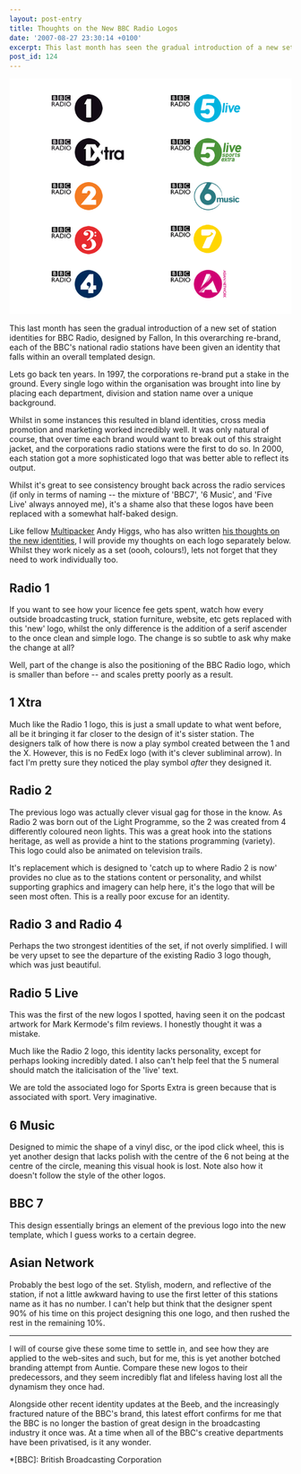 ```yaml
---
layout: post-entry
title: Thoughts on the New BBC Radio Logos
date: '2007-08-27 23:30:14 +0100'
excerpt: This last month has seen the gradual introduction of a new set of station identities for BBC Radio, designed by Fallon.
post_id: 124
---
```

![The new logos](/assets/images/2007/08/bbc_radio_logos.jpg)

This last month has seen the gradual introduction of a new set of station identities for BBC Radio, designed by Fallon, In this overarching re-brand, each of the BBC's national radio stations have been given an identity that falls within an overall templated design.

Lets go back ten years. In 1997, the corporations re-brand put a stake in the ground. Every single logo within the organisation was brought into line by placing each department, division and station name over a unique background.

Whilst in some instances this resulted in bland identities, cross media promotion and marketing worked incredibly well. It was only natural of course, that over time each brand would want to break out of this straight jacket, and the corporations radio stations were the first to do so.  In 2000, each station got a more sophisticated logo that was better able to reflect its output.

Whilst it's great to see consistency brought back across the radio services (if only in terms of naming -- the mixture of 'BBC7', '6 Music', and 'Five Live' always annoyed me), it's a shame also that these logos have been replaced with a somewhat half-baked design.

Like fellow [Multipacker][1] Andy Higgs, who has also written [his thoughts on the new identities][2], I will provide my thoughts on each logo separately below. Whilst they work nicely as a set (oooh, colours!), lets not forget that they need to work individually too.

## Radio 1
If you want to see how your licence fee gets spent, watch how every outside broadcasting truck, station furniture, website, etc gets replaced with this 'new' logo, whilst the only difference is the addition of a serif ascender to the once clean and simple logo. The change is so subtle to ask why make the change at all?

Well, part of the change is also the positioning of the BBC Radio logo, which is smaller than before -- and scales pretty poorly as a result.

## 1 Xtra
Much like the Radio 1 logo, this is just a small update to what went before, all be it bringing it far closer to the design of it's sister station. The designers talk of how there is now a play symbol created between the 1 and the X. However, this is no FedEx logo (with it's clever subliminal arrow). In fact I'm pretty sure they noticed the play symbol *after* they designed it.

## Radio 2
The previous logo was actually clever visual gag for those in the know. As Radio 2 was born out of the Light Programme, so the 2 was created from 4 differently coloured neon lights. This was a great hook into the stations heritage, as well as provide a hint to the stations programming (variety). This logo could also be animated on television trails.

It's replacement which is designed to 'catch up to where Radio 2 is now' provides no clue as to the stations content or personality, and whilst supporting graphics and imagery can help here, it's the logo that will be seen most often. This is a really poor excuse for an identity.

## Radio 3 and Radio 4
Perhaps the two strongest identities of the set, if not overly simplified. I will be very upset to see the departure of the existing Radio 3 logo though, which was just beautiful.

## Radio 5 Live
This was the first of the new logos I spotted, having seen it on the podcast artwork for Mark Kermode's film reviews. I honestly thought it was a mistake.

Much like the Radio 2 logo, this identity lacks personality, except for perhaps looking incredibly dated. I also can't help feel that the 5 numeral should match the italicisation of the 'live' text.

We are told the associated logo for Sports Extra is green because that is associated with sport. Very imaginative.

## 6 Music
Designed to mimic the shape of a vinyl disc, or the ipod click wheel, this is yet another design that lacks polish with the centre of the 6 not being at the centre of the circle, meaning this visual hook is lost. Note also how it doesn't follow the style of the other logos.

## BBC 7
This design essentially brings an element of the previous logo into the new template, which I guess works to a certain degree.

## Asian Network
Probably the best logo of the set. Stylish, modern, and reflective of the station, if not a little awkward having to use the first letter of this stations name as it has no number. I can't help but think that the designer spent 90% of his time on this project designing this one logo, and then rushed the rest in the remaining 10%.

* * *

I will of course give these some time to settle in, and see how they are applied to the web-sites and such, but for me, this is yet another botched branding attempt from Auntie. Compare these new logos to their predecessors, and they seem incredibly flat and lifeless having lost all the dynamism they once had.

Alongside other recent identity updates at the Beeb, and the increasingly fractured nature of the BBC's brand, this latest effort confirms for me that the BBC is no longer the bastion of great design in the broadcasting industry it once was. At a time when all of the BBC's creative departments have been privatised, is it any wonder.

[1]: http://www.multipack.co.uk/
[2]: http://andyhiggs.co.uk/blog/2007/08/18/the-new-bbc-radio-logos

*[BBC]: British Broadcasting Corporation